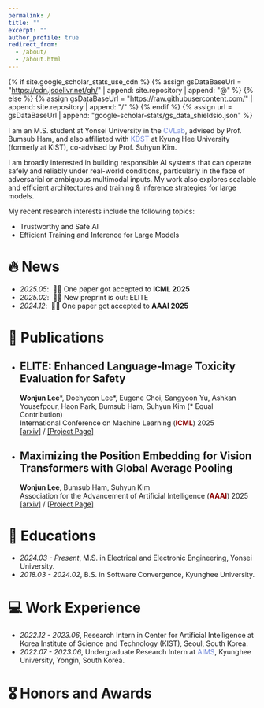 ```yaml
---
permalink: /
title: ""
excerpt: ""
author_profile: true
redirect_from: 
  - /about/
  - /about.html
---
```


{% if site.google_scholar_stats_use_cdn %}
{% assign gsDataBaseUrl = "https://cdn.jsdelivr.net/gh/" | append: site.repository | append: "@" %}
{% else %}
{% assign gsDataBaseUrl = "https://raw.githubusercontent.com/" | append: site.repository | append: "/" %}
{% endif %}
{% assign url = gsDataBaseUrl | append: "google-scholar-stats/gs_data_shieldsio.json" %}

<span class='anchor' id='about-me'></span>

I am an M.S. student at Yonsei University in the <a href="https://cvlab.yonsei.ac.kr/" style="color: #7289da; text-decoration: none;">CVLab</a>, advised by Prof. Bumsub Ham, and also affiliated with <a href="https://kdst.re.kr/" style="color: #7289da; text-decoration: none;">KDST</a> at Kyung Hee University (formerly at KIST), co-advised by Prof. Suhyun Kim.

I am broadly interested in building responsible AI systems that can operate safely and reliably under real-world conditions, particularly in the face of adversarial or ambiguous multimodal inputs. My work also explores scalable and efficient architectures and training & inference strategies for large models.

My recent research interests include the following topics:
* Trustworthy and Safe AI
* Efficient Training and Inference for Large Models

# 🔥 News
- *2025.05*: &nbsp;🎉🎉 One paper got accepted to **ICML 2025**  
- *2025.02*: &nbsp;🎉🎉 New preprint is out: ELITE
- *2024.12*: &nbsp;🎉🎉 One paper got accepted to **AAAI 2025**  

# 📝 Publications 
* ## ELITE: Enhanced Language-Image Toxicity Evaluation for Safety <br>
   **Wonjun Lee**\*, Doehyeon Lee\*, Eugene Choi, Sangyoon Yu, Ashkan Yousefpour, Haon Park, Bumsub Ham, Suhyun Kim (* Equal Contribution) <br>
   International Conference on Machine Learning (<span style="color:darkred">**ICML**</span>) 2025  <br>
   [[arxiv]](https://arxiv.org/abs/2502.04757) / [[Project Page]](https://velpegor.github.io/ELITE)

* ## Maximizing the Position Embedding for Vision Transformers with Global Average Pooling <br>
   **Wonjun Lee**, Bumsub Ham, Suhyun Kim <br>
   Association for the Advancement of Artificial Intelligence (<span style="color:darkred">**AAAI**</span>) 2025  <br>
   [[arxiv]](https://arxiv.org/abs/2502.02919) / [[Project Page]](https://velpegor.github.io/MPVG) 

# 📖 Educations
- *2024.03 - Present*, M.S. in Electrical and Electronic Engineering, Yonsei University.
- *2018.03 - 2024.02*, B.S. in Software Convergence, Kyunghee University.

# 💻 Work Experience
- *2022.12 - 2023.06*, Research Intern in Center for Artificial Intelligence at Korea Institute of Science and Technology (KIST), Seoul, South Korea. 
- *2022.07 - 2023.06*, Undergraduate Research Intern at <a href="https://sites.google.com/view/khu-aims/home/" style="color: #7289da; text-decoration: none;">AIMS</a>, Kyunghee University, Yongin, South Korea.

# 🎖 Honors and Awards

